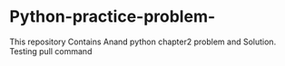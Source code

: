 # Python-practice-problem-
This repository Contains Anand python chapter2 problem and Solution.
Testing pull command
